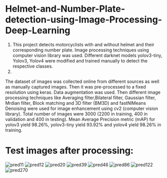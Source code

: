 # Helmet-and-Number-Plate-detection-using-Image-Processing-Deep-Learning
1) This project detects motorcyclists with and without helmet and their corresponding number plate. Image processing techniques using computer vision library was used. Different darknet models yolov3-tiny, Yolov3, Yolov4 were modified and trained manually to detect the respective classes.
2) 
The dataset of images was collected online from different sources as well as manually captured images. Then it was pre-processed to a fixed resolution using keras. Data augmentation was used. Then different image processing techniques like Averaging filter,Bilateral filter, Gaussian filter, Mrdian filter, Block matching and 3D filter (BM3D) and fastNlMeans Denoising were used for image enhancement using cv2 (computer vision library).
Total number of images were 3000 (2200 in training, 400 in validation and 400 in testing).
Mean Average Precision metric (mAP) for yolov3 yield 98.26%, yolov3-tiny yield 93.92% and yolov4 yield 98.26% in training.
# Test images after processing:

![pred11](https://user-images.githubusercontent.com/85169246/123384700-5876ae80-d5b2-11eb-9445-9d50c4b716e9.jpg)
![pred12](https://user-images.githubusercontent.com/85169246/123384928-9d024a00-d5b2-11eb-8ed6-bc103ea4bbf5.jpg)
![pred20](https://user-images.githubusercontent.com/85169246/123384938-a25f9480-d5b2-11eb-89f4-8b24aeac4dd6.jpg)
![pred39](https://user-images.githubusercontent.com/85169246/123384950-a68bb200-d5b2-11eb-8c6b-9a0bb9bcf146.jpg)
![pred46](https://user-images.githubusercontent.com/85169246/123384961-aa1f3900-d5b2-11eb-9e81-2c51be9abc12.jpg)
![pred86](https://user-images.githubusercontent.com/85169246/123384993-b1dedd80-d5b2-11eb-973f-1bbc6b85f7a4.jpg)
![pred122](https://user-images.githubusercontent.com/85169246/123385003-b4413780-d5b2-11eb-8fff-578782d7f17d.jpg)
![pred270](https://user-images.githubusercontent.com/85169246/123385242-f66a7900-d5b2-11eb-85cb-eae390c73dbf.jpg)
